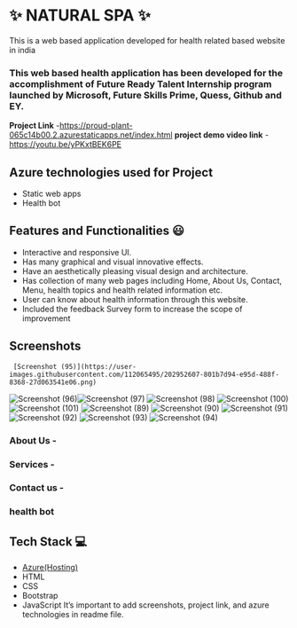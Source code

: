

# ✨ NATURAL SPA ✨


This is a web based application developed for health related based website in india

### This web based health application has been developed for the accomplishment of Future Ready Talent Internship program launched by Microsoft, Future Skills Prime, Quess, Github and EY.


**Project Link** -https://proud-plant-065c14b00.2.azurestaticapps.net/index.html
**project demo video link** - https://youtu.be/yPKxtBEK6PE

## Azure technologies used for Project

- Static web apps
- Health bot

## Features and Functionalities 😃

- Interactive and responsive UI.
- Has many graphical and visual innovative effects.
- Have an aesthetically pleasing visual design and architecture.
- Has collection of many web pages including Home, About Us, Contact, Menu, health topics and health related information etc.
- User can know about health information through this website.
- Included the feedback Survey form to increase the scope of improvement 

## Screenshots
     [Screenshot (95)](https://user-images.githubusercontent.com/112065495/202952607-801b7d94-e95d-488f-8368-27d063541e06.png)
![Screenshot (96)](https://user-images.githubusercontent.com/112065495/202952609-3c5fef75-27bf-41d2-b44b-09c908362441.png)![Screenshot (97)](https://user-images.githubusercontent.com/112065495/202952611-8038f2d3-6656-4f03-952a-8cca2c151183.png)
     ![Screenshot (98)](https://user-images.githubusercontent.com/112065495/202952580-966e7060-3e91-459a-a40c-6b82246d8a27.png)
![Screenshot (100)](https://user-images.githubusercontent.com/112065495/202952587-9767ad18-6c04-4548-be2f-9c441528c388.png)
![Screenshot (101)](https://user-images.githubusercontent.com/112065495/202952590-078995a2-0f0f-4bfe-94a8-169929654014.png)
![Screenshot (89)](https://user-images.githubusercontent.com/112065495/202952591-da91aafe-b6c1-42e5-be87-c7921b092182.png)
![Screenshot (90)](https://user-images.githubusercontent.com/112065495/202952595-250657b2-8402-4215-8736-1c01d1165f92.png)
![Screenshot (91)](https://user-images.githubusercontent.com/112065495/202952596-0c414fe3-2284-46bb-bb6c-037b0168e303.png)
![Screenshot (92)](https://user-images.githubusercontent.com/112065495/202952599-d531bf8e-a62b-42c7-8ca0-f19b207cb73f.png)
![Screenshot (93)](https://user-images.githubusercontent.com/112065495/202952600-5b3e3633-9be1-4560-b1a8-b8ca8cc8073a.png)
![Screenshot (94)](https://user-images.githubusercontent.com/112065495/202952604-c9f1718d-18be-4461-987c-783bbbda6557.png)
### About Us -



### Services -



### Contact us -



### health bot




## Tech Stack 💻

- [Azure(Hosting)](https://azure.microsoft.com/en-in/features/azure-portal/)
- HTML
- CSS
- Bootstrap
- JavaScript
It’s important to add screenshots, project link, and azure technologies in readme file.
